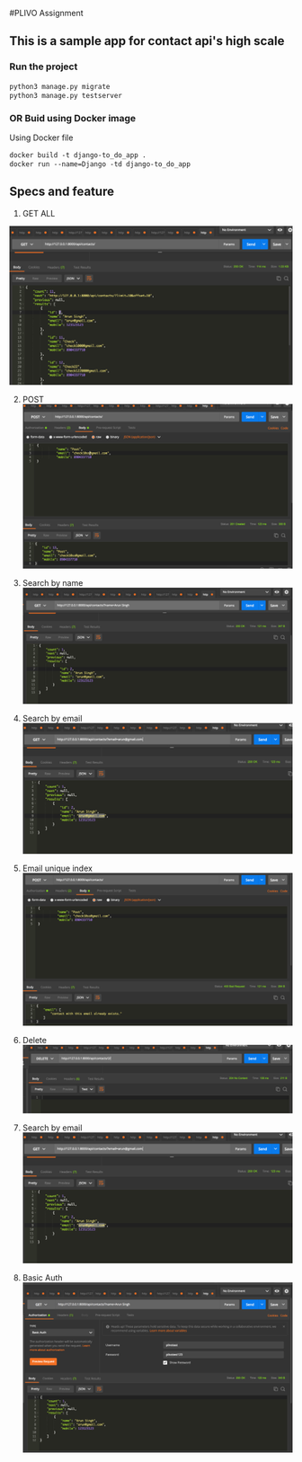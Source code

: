 #PLIVO Assignment

## This is a sample app for contact api's high scale

### Run the project 
```
python3 manage.py migrate
python3 manage.py testserver
```
### OR Buid using Docker image
Using Docker file
```
docker build -t django-to_do_app .
docker run --name=Django -td django-to_do_app
```

## Specs and feature

1. GET ALL

![get_all](images/getall.png)

2.  POST
![post](images/post.png)

3. Search by name
![byName](images/searchby_name.png)

4. Search by email
![byEmail](images/searchby_email.png)

5. Email unique index
![emailIndex](images/post_twice_email_index.png)

6. Delete
![byEmail](images/delete.png)

7. Search by email
![byEmail](images/searchby_email.png)

8. Basic Auth
![auth](images/basic_auth.png)

